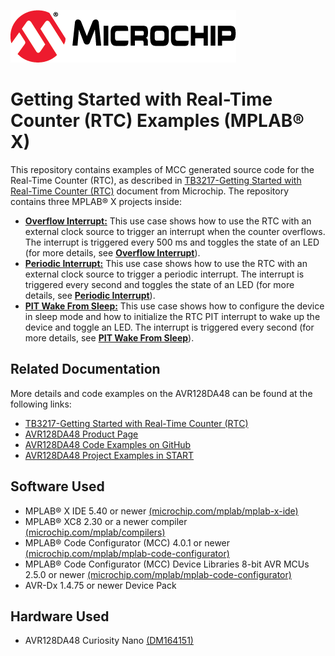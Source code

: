 <!-- Please do not change this logo with link -->
[![MCHP](images/microchip.png)](https://www.microchip.com)

# Getting Started with Real-Time Counter (RTC) Examples (MPLAB® X)

This repository contains examples of MCC generated source code for the Real-Time Counter (RTC), as described in [TB3217-Getting Started with Real-Time Counter (RTC)](http://ww1.microchip.com/downloads/en/Appnotes/TB3213-Getting-Started-with-RTC-DS90003213.pdf) document from Microchip. The repository contains three MPLAB® X projects inside:

* [<strong>Overflow Interrupt:</strong>](Overflow_Interrupt) This use case shows how to use the RTC with an external clock source to trigger an interrupt when the counter overflows. The interrupt is triggered every 500 ms and toggles the state of an LED (for more details, see [<strong>Overflow Interrupt</strong>](Overflow_Interrupt)).
* [<strong>Periodic Interrupt:</strong>](Periodic_Interrupt) This use case shows how to use the RTC with an external clock source to trigger a periodic interrupt. The interrupt is triggered every second and toggles the state of an LED (for more details, see [<strong>Periodic Interrupt</strong>](Periodic_Interrupt)).
* [<strong>PIT Wake From Sleep:</strong>](PIT_Wake_From_Sleep) This use case shows how to configure the device in sleep mode and how to initialize the RTC PIT interrupt to wake up the device and toggle an LED. The interrupt is triggered every second (for more details, see [<strong>PIT Wake From Sleep</strong>](PIT_Wake_From_Sleep)).


## Related Documentation
More details and code examples on the AVR128DA48 can be found at the following links:
- [TB3217-Getting Started with Real-Time Counter (RTC)](http://ww1.microchip.com/downloads/en/Appnotes/TB3213-Getting-Started-with-RTC-DS90003213.pdf)
- [AVR128DA48 Product Page](https://www.microchip.com/wwwproducts/en/AVR128DA48)
- [AVR128DA48 Code Examples on GitHub](https://github.com/microchip-pic-avr-examples?q=avr128da48)
- [AVR128DA48 Project Examples in START](https://start.atmel.com/#examples/AVR128DA48CuriosityNano)


## Software Used
- MPLAB® X IDE 5.40 or newer [(microchip.com/mplab/mplab-x-ide)](http://www.microchip.com/mplab/mplab-x-ide)
- MPLAB® XC8 2.30 or a newer compiler [(microchip.com/mplab/compilers)](http://www.microchip.com/mplab/compilers)
- MPLAB® Code Configurator (MCC) 4.0.1 or newer [(microchip.com/mplab/mplab-code-configurator)](https://www.microchip.com/mplab/mplab-code-configurator)
- MPLAB® Code Configurator (MCC) Device Libraries 8-bit AVR MCUs 2.5.0 or newer [(microchip.com/mplab/mplab-code-configurator)](https://www.microchip.com/mplab/mplab-code-configurator)
- AVR-Dx 1.4.75 or newer Device Pack


## Hardware Used
- AVR128DA48 Curiosity Nano [(DM164151)](https://www.microchip.com/Developmenttools/ProductDetails/DM164151)
